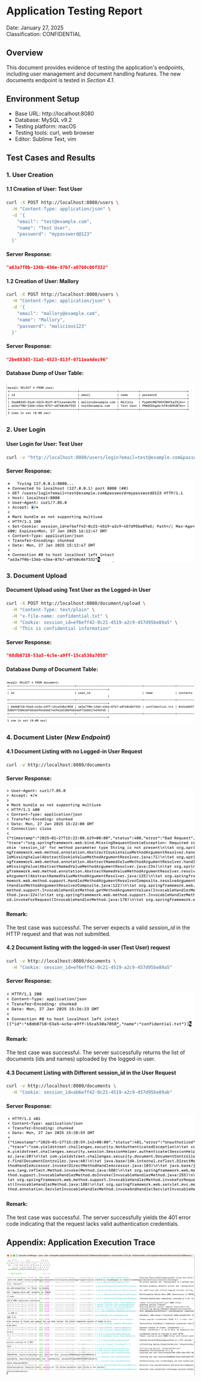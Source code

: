# Application Testing Report

Date: January 27, 2025  
Classification: CONFIDENTIAL

## Overview
This document provides evidence of testing the application's endpoints, including user management and document handling features. The new documents endpoint is tested in *Section 4.1*.

## Environment Setup
- Base URL: http://localhost:8080
- Database: MySQL v9.2
- Testing platform: macOS
- Testing tools: curl, web browser
- Editor: Sublime Text, vim 

## Test Cases and Results

### 1. User Creation
#### 1.1 Creation of User: Test User
```bash
curl -X POST http://localhost:8080/users \
  -H "Content-Type: application/json" \
  -d '{
    "email": "test@example.com",
    "name": "Test User",
    "password": "mypassword@123"
  }'
```

#### Server Response:
```json
"a63a7f0b-136b-436e-87b7-a0760c06f332"
```

#### 1.2 Creation of User: Mallory
```bash
curl -X POST http://localhost:8080/users \
  -H "Content-Type: application/json" \
  -d '{
    "email": "mallory@example.com",
    "name": "Mallory",
    "password": "malicious123"
  }'
```

#### Server Response:
```json
"2be083d3-31a5-4523-813f-0711ea4dec96"
```

#### Database Dump of User Table:
![User Creation Response](assets/user_addition.png)

### 2. User Login
#### User Login for User: Test User
```bash
curl -v "http://localhost:8080/users/login?email=test@example.com&password=mypassword@123"
```

#### Server Response:
<!--Response Headers:
 ```
< HTTP/1.1 200 
< Set-Cookie: session_id=ef6eff42-0c21-4519-a2c9-457d95be89a5; Path=/; Max-Age=3600; Expires=Mon, 27 Jan 2025 16:12:47 GMT
```

Browser Session:
-->
![Login Success](assets/user_login.png)

### 3. Document Upload
#### Document Upload using Test User as the Logged-in User
```bash
curl -X POST http://localhost:8080/document/upload \
  -H "Content-Type: text/plain" \
  -H "x-file-name: confidential.txt" \
  -H "Cookie: session_id=ef6eff42-0c21-4519-a2c9-457d95be89a5" \
  -d "This is confidential information"
```

#### Server Response:
```json
"68db0718-53a5-4c5e-a9ff-15ca530a7058"
```

#### Database Dump of Document Table:

![Document Upload](assets/document_addition.png)

### 4. Document Lister (*New Endpoint*)
#### 4.1 Document Listing with no Logged-in User Request
```bash
curl -v http://localhost:8080/documents
```

<!--#### Response Headers:
```
< HTTP/1.1 400 
< Content-Type: application/json
< Transfer-Encoding: chunked
< Date: Mon, 27 Jan 2025 15:22:00 GMT
< Connection: close
```
-->
#### Server Response:
![Document Lister](assets/bad_request.png)

#### Remark: 
The test case was successful. The server expects a valid *session_id* in the HTTP request and that was not submitted.

#### 4.2 Document listing with the logged-in user (Test User) request
```bash
curl -v http://localhost:8080/documents \
  -H "Cookie: session_id=ef6eff42-0c21-4519-a2c9-457d95be89a5"
```

<!--#### Response Headers:
```
< HTTP/1.1 200 
< Content-Type: application/json
< Transfer-Encoding: chunked
< Date: Mon, 27 Jan 2025 15:26:23 GMT
< 
* Connection #0 to host localhost left intact
[{"id":"68db0718-53a5-4c5e-a9ff-15ca530a7058","name":"confidential.txt"}]
```
-->
#### Server Response:
![Document Lister](assets/good_request.png)

#### Remark: 
The test case was successful. The server successfully returns the list of documents (ids and names) uploaded by the logged-in user.

#### 4.3 Document Listing with Different session_id in the User Request
```bash
curl -v http://localhost:8080/documents \
  -H "Cookie: session_id=ab6eff42-0c21-4519-a2c9-457d95be89ab"
```

<!--
#### Response Headers:
```
< HTTP/1.1 401 
< Content-Type: application/json
< Transfer-Encoding: chunked
< Date: Mon, 27 Jan 2025 15:28:59 GMT
```
-->
#### Server Response:
![Document Lister](assets/unauth_request.png)

#### Remark: 
The test case was successful. The server successfully yields the 401 error code indicating that the request lacks valid authentication credentials.

## Appendix: Application Execution Trace
![Application Execution](assets/app_execution.png)



